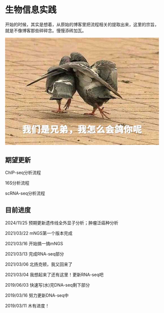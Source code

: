 # 生物信息实践

开始的时候，其实是想着，从原始的博客里把流程相关的提取出来，这里的宗旨，就是不像博客那些碎碎念。慢慢添砖加瓦。

![gugu](https://github.com/pzweuj/pzweuj.github.io/raw/master/content/data/images/gugu.jpg)

## 期望更新

ChIP-seq分析流程

16S分析流程

scRNA-seq分析流程

## 目前进度
2024/11/25 预期更新遗传线全外显子分析；肿瘤泛癌种分析

2021/03/22 mNGS第一个版本完成

2021/03/16 开始搞一搞mNGS

2021/03/13 完成RNA-seq部分

2021/03/06 北扬克顿，我又回来了

2021/03/04  我想起来了还有这里！更新RNA-seq吧

2019/06/03  快速写(水)完DNA-seq剩下部分

2019/03/16  努力更新DNA-seq中

2019/03/11  木有进度！

